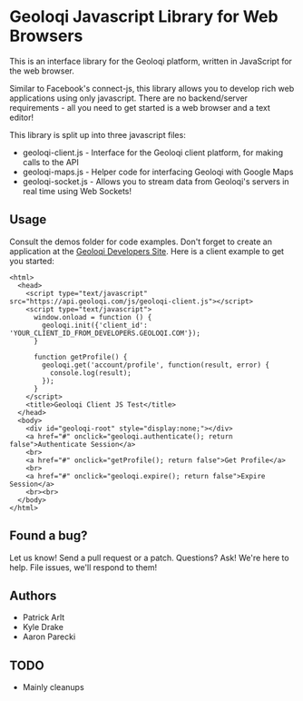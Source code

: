 Geoloqi Javascript Library for Web Browsers
===
This is an interface library for the Geoloqi platform, written in JavaScript for the web browser.

Similar to Facebook's connect-js, this library allows you to develop rich web applications using only javascript. There are no backend/server requirements - all you need to get started is a web browser and a text editor!

This library is split up into three javascript files:

* geoloqi-client.js - Interface for the Geoloqi client platform, for making calls to the API
* geoloqi-maps.js - Helper code for interfacing Geoloqi with Google Maps
* geoloqi-socket.js - Allows you to stream data from Geoloqi's servers in real time using Web Sockets!

Usage
---

Consult the demos folder for code examples. Don't forget to create an application at the [Geoloqi Developers Site](https://developers.geoloqi.com). Here is a client example to get you started:

    <html>
      <head>
        <script type="text/javascript" src="https://api.geoloqi.com/js/geoloqi-client.js"></script>
        <script type="text/javascript">
          window.onload = function () {
            geoloqi.init({'client_id': 'YOUR_CLIENT_ID_FROM_DEVELOPERS.GEOLOQI.COM'});
          }

          function getProfile() {
            geoloqi.get('account/profile', function(result, error) {
              console.log(result);
            });
          }
        </script>
        <title>Geoloqi Client JS Test</title>
      </head>
      <body>
        <div id="geoloqi-root" style="display:none;"></div>
        <a href="#" onclick="geoloqi.authenticate(); return false">Authenticate Session</a>
        <br>
        <a href="#" onclick="getProfile(); return false">Get Profile</a>
        <br>
        <a href="#" onclick="geoloqi.expire(); return false">Expire Session</a>
        <br><br>
      </body>
    </html>

Found a bug?
---
Let us know! Send a pull request or a patch. Questions? Ask! We're here to help. File issues, we'll respond to them!

Authors
---
* Patrick Arlt
* Kyle Drake
* Aaron Parecki

TODO
---
* Mainly cleanups
